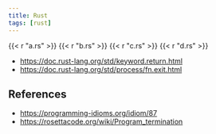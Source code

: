 ```yaml
---
title: Rust
tags: [rust]
---
```


{{< r "a.rs" >}}
{{< r "b.rs" >}}
{{< r "c.rs" >}}
{{< r "d.rs" >}}

- <https://doc.rust-lang.org/std/keyword.return.html>
- <https://doc.rust-lang.org/std/process/fn.exit.html>

## References

- <https://programming-idioms.org/idiom/87>
- <https://rosettacode.org/wiki/Program_termination>
